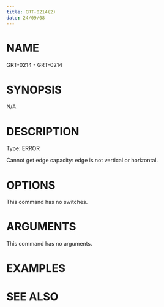 ```yaml
---
title: GRT-0214(2)
date: 24/09/08
---
```


# NAME

GRT-0214 - GRT-0214

# SYNOPSIS

N/A.

# DESCRIPTION

Type: ERROR

Cannot get edge capacity: edge is not vertical or horizontal.

# OPTIONS

This command has no switches.

# ARGUMENTS

This command has no arguments.

# EXAMPLES

# SEE ALSO
